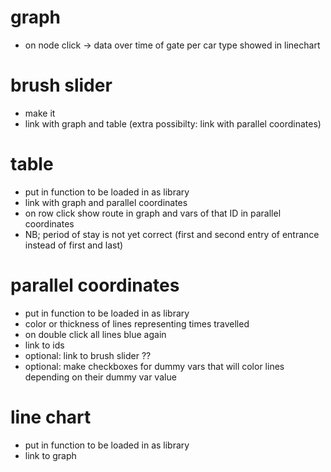 # graph
- on node click -> data over time of gate per car type showed in linechart

# brush slider
- make it
- link with graph and table (extra possibilty: link with parallel coordinates)

# table
- put in function to be loaded in as library
- link with graph and parallel coordinates
- on row click show route in graph and vars of that ID in parallel coordinates
- NB; period of stay is not yet correct (first and second entry of entrance instead of first and last)

# parallel coordinates
- put in function to be loaded in as library
- color or thickness of lines representing times travelled
- on double click all lines blue again
- link to ids
- optional: link to brush slider ??
- optional: make checkboxes for dummy vars that will color lines depending on their dummy var value

# line chart
- put in function to be loaded in as library
- link to graph
